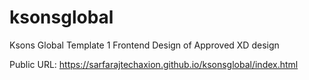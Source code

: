 # ksonsglobal
Ksons Global Template 1 Frontend Design of Approved XD design


Public URL: https://sarfarajtechaxion.github.io/ksonsglobal/index.html
